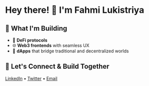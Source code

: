 # Hey there! 👋 I'm Fahmi Lukistriya

## 🎯 What I'm Building

- 🔗 **DeFi protocols**
- 🌐 **Web3 frontends** with seamless UX
- 📱 **dApps** that bridge traditional and decentralized worlds

## 🤝 Let's Connect & Build Together

[LinkedIn](https://www.linkedin.com/in/fahmilukis/) • [Twitter](https://twitter.com/lukisanksatriya) • [Email](mailto:fahmilukis04@gmail.com)
